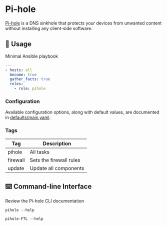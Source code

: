 # Pi-hole

[Pi-hole](https://pi-hole.net) is a DNS sinkhole that protects your devices from unwanted content without installing any client-side software.

## 🚀 Usage

Minimal Ansible playbook

```yaml
---
- hosts: all
  become: true
  gather_facts: true
  roles:
    - role: pihole
```

### Configuration

Available configuration options, along with default values, are documented in [defaults/main.yaml](defaults/main.yaml).

### Tags

| Tag | Description |
| --- | ----------- |
| pihole   | All tasks |
| firewall | Sets the firewall rules |
| update   | Update all components |

## ⌨️ Command-line Interface

Review the Pi-hole CLI documentation

```shell
pihole --help
```

```shell
pihole-FTL --help
```